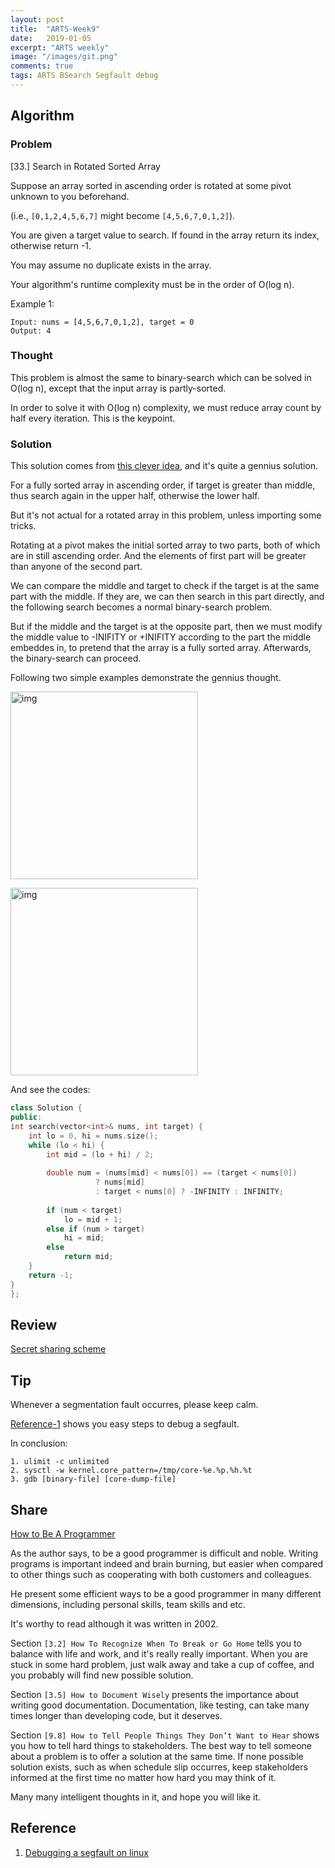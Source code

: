 ```yaml
---
layout: post
title:  "ARTS-Week9"
date:   2019-01-05
excerpt: "ARTS weekly"
image: "/images/git.png"
comments: true
tags: ARTS BSearch Segfault debug
---
```


## Algorithm
### Problem

[33.] Search in Rotated Sorted Array

Suppose an array sorted in ascending order is rotated at some pivot unknown to you beforehand.

(i.e., `[0,1,2,4,5,6,7]` might become `[4,5,6,7,0,1,2]`).

You are given a target value to search. If found in the array return its index, otherwise return -1.

You may assume no duplicate exists in the array.

Your algorithm's runtime complexity must be in the order of O(log n).

Example 1:

``` shell
Input: nums = [4,5,6,7,0,1,2], target = 0
Output: 4
```

### Thought

This problem is almost the same to binary-search which can be solved in O(log n), except that the input array is partly-sorted.

In order to solve it with O(log n) complexity, we must reduce array  count by half every iteration. This is the keypoint.

### Solution

This solution comes from [this clever idea](https://leetcode.com/problems/search-in-rotated-sorted-array/discuss/14435/Clever-idea-making-it-simple), and it's quite a gennius solution.

For a fully sorted array in ascending order, if target is greater than middle, thus search again in the upper half, otherwise the lower half.

But it's not actual for a rotated array in this problem, unless importing some tricks.

Rotating at a pivot makes the initial sorted array to two parts, both of which are in still ascending order. And the elements of first part will be greater than anyone of the second part.

We can compare the middle and target to check if the target is at the same part with the middle. If they are, we can then search in this part directly, and the following search becomes a normal binary-search problem.

But if the middle and the target is at the opposite part, then we must modify the middle value to -INIFITY or +INIFITY according to the part the middle embeddes in, to pretend that the array is a fully sorted array. Afterwards, the binary-search can proceed.

Following two simple examples demonstrate the gennius thought.

<a href="{{ site.url }}/images/ARTS-9-Page-1.png" target="_blank"><img src="{{ site.url }}/images/ARTS-9-Page-1.png"  alt="img" height="300px" align="center"/></a>


<a href="{{ site.url }}/images/ARTS-9-Page-2.png" target="_blank"><img src="{{ site.url }}/images/ARTS-9-Page-2.png"  alt="img" height="300px" align="center"/></a>

And see the codes:

``` cpp
class Solution {
public:
int search(vector<int>& nums, int target) {
    int lo = 0, hi = nums.size();
    while (lo < hi) {
        int mid = (lo + hi) / 2;
        
        double num = (nums[mid] < nums[0]) == (target < nums[0])
                   ? nums[mid]
                   : target < nums[0] ? -INFINITY : INFINITY;
                   
        if (num < target)
            lo = mid + 1;
        else if (num > target)
            hi = mid;
        else
            return mid;
    }
    return -1;
}
};
```

## Review
[Secret sharing scheme](https://ericrafaloff.com/shamirs-secret-sharing-scheme/)

## Tip

Whenever a segmentation fault occurres, please keep calm.

[Reference-1](https://jvns.ca/blog/2018/04/28/debugging-a-segfault-on-linux/) shows you easy steps to debug a segfault.

In conclusion:

``` shell
1. ulimit -c unlimited
2. sysctl -w kernel.core_pattern=/tmp/core-%e.%p.%h.%t
3. gdb [binary-file] [core-dump-file]
```
## Share

[How to Be A Programmer](https://www.doc.ic.ac.uk/~susan/475/HowToBeAProgrammer.pdf)

As the author says, to be a good programmer is difficult and noble. Writing programs is important indeed and brain burning, but easier when compared to other things such as cooperating with both customers and colleagues.

He present some efficient ways to be a good programmer in many different dimensions, including personal skills, team skills and etc.

It's worthy to read although it was written in 2002.

Section `[3.2] How To Recognize When To Break or Go Home` tells you to balance with life and work, and it's really really important. When you are stuck in some hard problem, just walk away and take a cup of coffee, and you probably will find new possible solution. 

Section `[3.5] How to Document Wisely` presents the importance about writing good documentation. Documentation, like testing, can take many times longer than developing code, but it deserves.

Section `[9.8] How to Tell People Things They Don’t Want to Hear` shows you how to tell hard things to stakeholders. The best way to tell someone about a problem is to offer a solution at
the same time. If none possible solution exists, such as when schedule slip occurres, keep stakeholders informed at the first time no matter how hard you may think of it.

Many many intelligent thoughts in it, and hope you will like it.

## Reference

1. [Debugging a segfault on linux](https://jvns.ca/blog/2018/04/28/debugging-a-segfault-on-linux/)



